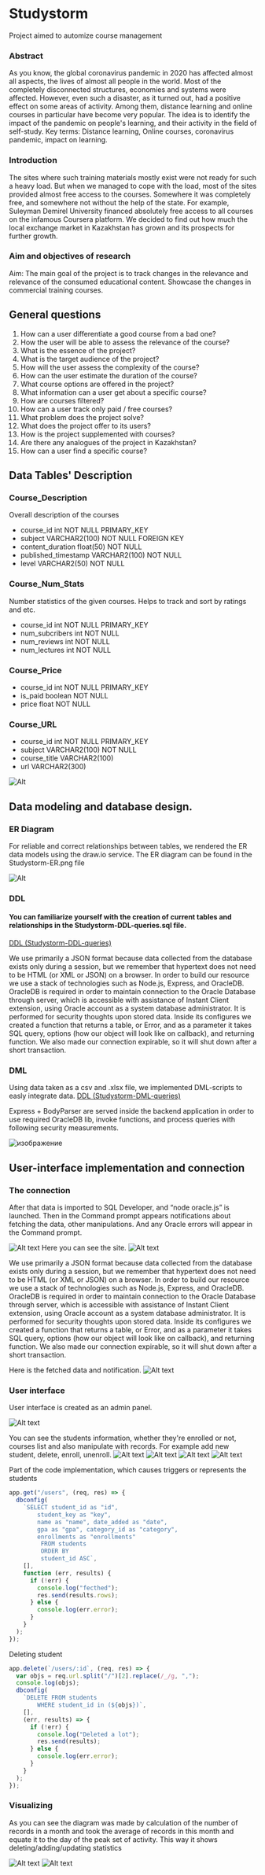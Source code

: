 # Studystorm
Project aimed to automize course management

### Abstract
As you know, the global coronavirus pandemic in 2020 has affected almost all aspects, the lives of almost all people in the world. Most of the completely disconnected structures, economies and systems were affected. However, even such a disaster, as it turned out, had a positive effect on some areas of activity. Among them, distance learning and online courses in particular have become very popular. The idea is to identify the impact of the pandemic on people's learning, and their activity in the field of self-study.
Key terms: Distance learning, Online courses, coronavirus pandemic, impact on learning.

### Introduction
The sites where such training materials mostly exist were not ready for such a heavy load. But when we managed to cope with the load, most of the sites provided almost free access to the courses. Somewhere it was completely free, and somewhere not without the help of the state. For example, Suleyman Demirel University financed absolutely free access to all courses on the infamous Coursera platform. We decided to find out how much the local exchange market in Kazakhstan has grown and its prospects for further growth.

### Aim and objectives of research
Aim: The main goal of the project is to track changes in the relevance and relevance of the consumed educational content. Showcase the changes in commercial training courses.


## General questions

 1. How can a user differentiate a good course from a bad one? 
 2. How the user will be able to assess the relevance of the course?
 3. What is the essence of the project?
 4. What is the target audience of the project?
 5. How will the user assess the complexity of the course?
 6. How can the user estimate the duration of the course?
 7. What course options are offered in the project?
 8. What information can a user get about a specific course?
 9. How are courses filtered?
 10. How can a user track only paid / free courses?
 11. What problem does the project solve?
 12. What does the project offer to its users?
 13. How is the project supplemented with courses?
 14. Are there any analogues of the project in Kazakhstan?
 15. How can a user find a specific course?


## Data Tables' Description



### Course_Description
Overall description of the courses

* course_id int NOT NULL PRIMARY_KEY
* subject VARCHAR2(100) NOT NULL FOREIGN KEY 
* content_duration float(50) NOT NULL
* published_timestamp VARCHAR2(100) NOT NULL
* level VARCHAR2(50) NOT NULL

### Course_Num_Stats
Number statistics of the given courses. Helps to track and sort by ratings and etc.

* course_id int NOT NULL PRIMARY_KEY
* num_subcribers int NOT NULL
* num_reviews int NOT NULL
* num_lectures int NOT NULL

### Course_Price

* course_id int NOT NULL PRIMARY_KEY
* is_paid boolean NOT NULL
* price float NOT NULL


### Course_URL

* course_id int NOT NULL PRIMARY_KEY
* subject VARCHAR2(100) NOT NULL
* course_title VARCHAR2(100)
* url VARCHAR2(300)


![Alt](/StudyStorm-UseCase-UML.png "Titlee")


## Data modeling and database design.
### ER Diagram
For reliable and correct relationships between tables, we rendered the ER data models using the draw.io service. The ER diagram can be found in the Studystorm-ER.png file
<!--![Alt](/Studystorm-ER.png "Titlee") -->
![Alt](/Study-Storm.jpg "Title")


### DDL

#### You can familiarize yourself with the creation of current tables and relationships in the Studystorm-DDL-queries.sql file.

[DDL (Studystorm-DDL-queries)](https://github.com/Hawokaii/Studystorm/blob/main/Studystorm-DDL-queries.sql)

We use primarily a JSON format because data collected from the database exists only during a session, but we remember that hypertext does not need to be HTML (or XML or JSON) on a browser.
In order to build our resource we use a stack of technologies such as Node.js, Express, and OracleDB. OracleDB is required in order to maintain connection to the Oracle Database through server, which is accessible with assistance of Instant Client extension, using Oracle account as a system database administrator. It is performed for security thoughts upon stored data. Inside its configures we created a function that returns a table, or Error, and as a parameter it takes SQL query, options (how our object will look like on callback), and returning function. We also made our connection expirable, so it will shut down after a short transaction. 


### DML

Using data taken as a csv and .xlsx file, we implemented DML-scripts to easly integrate data.
[DDL (Studystorm-DML-queries)](https://github.com/Hawokaii/Studystorm/blob/main/Studystorm-DML-data-load.sql)


Express + BodyParser are served inside the backend application in order to use required OracleDB lib, invoke functions, and process queries with following security measurements.

![изображение](https://user-images.githubusercontent.com/49223543/110213643-0dce0b00-7ecb-11eb-93f7-31e1e45debdb.png)

## User-interface implementation and connection 
### The connection

After that data is imported to SQL Developer, and “node oracle.js” is launched.
Then in the Command prompt appears notifications about fetching the data, other manipulations. And any Oracle errors will appear in the Command prompt.

![Alt text](https://github.com/Hawokaii/Studystorm/blob/main/step1.PNG)
Here you can see the site.
![Alt text](https://github.com/Hawokaii/Studystorm/blob/main/step2.PNG)

We use primarily a JSON format because data collected from the database exists only during a session, but we remember that hypertext does not need to be HTML (or XML or JSON) on a browser.
In order to build our resource we use a stack of technologies such as Node.js, Express, and OracleDB. OracleDB is required in order to maintain connection to the Oracle Database through server, which is accessible with assistance of Instant Client extension, using Oracle account as a system database administrator. It is performed for security thoughts upon stored data. Inside its configures we created a function that returns a table, or Error, and as a parameter it takes SQL query, options (how our object will look like on callback), and returning function. We also made our connection expirable, so it will shut down after a short transaction.


Here is the fetched data and notification.
![Alt text](https://github.com/Hawokaii/Studystorm/blob/main/step4.PNG)




### User interface
User interface is created as an admin panel.

![Alt text](https://github.com/Hawokaii/Studystorm/blob/main/UI-screenshots/users.PNG)

You can see the students information, whether they're enrolled or not, courses list and also manipulate with records. For example add new student, delete, enroll, unenroll. 
![Alt text](https://github.com/Hawokaii/Studystorm/blob/main/UI-screenshots/filtering.PNG)
![Alt text](https://github.com/Hawokaii/Studystorm/blob/main/UI-screenshots/sort.PNG)
![Alt text](https://github.com/Hawokaii/Studystorm/blob/main/UI-screenshots/un-enroll.PNG)
![Alt text](https://github.com/Hawokaii/Studystorm/blob/main/UI-screenshots/add.PNG)

Part of the code implementation, which causes triggers or represents the students

```javascript
app.get("/users", (req, res) => {
  dbconfig(
    `SELECT student_id as "id",
		student_key as "key",
		name as "name", date_added as "date",
		gpa as "gpa", category_id as "category",
		enrollments as "enrollments"
		 FROM students
		 ORDER BY 
		 student_id ASC`,
    [],
    function (err, results) {
      if (!err) {
        console.log("fecthed");
        res.send(results.rows);
      } else {
        console.log(err.error);
      }
    }
  );
});
```
Deleting student

```javascript
app.delete(`/users/:id`, (req, res) => {
  var objs = req.url.split("/")[2].replace(/_/g, ",");
  console.log(objs);
  dbconfig(
    `DELETE FROM students
		WHERE student_id in (${objs})`,
    [],
    (err, results) => {
      if (!err) {
        console.log("Deleted a lot");
        res.send(results);
      } else {
        console.log(err.error);
      }
    }
  );
});
```

### Visualizing

As you can see the diagram was made by calculation of the number of records in a month and took the average of records in this month and equate it to the day of the peak set of activity. This way it shows deleting/adding/updating statistics

![Alt text](https://github.com/Hawokaii/Studystorm/blob/main/UI-screenshots/vis-1.png)
![Alt text](https://github.com/Hawokaii/Studystorm/blob/main/UI-screenshots/vis-2.png)





